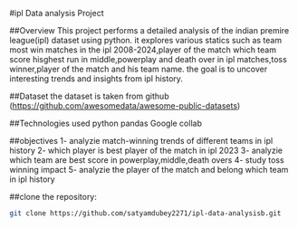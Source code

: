 #ipl Data analysis Project

##Overview
This project performs a detailed analysis of the indian premire league(ipl) 
dataset using python. it explores various statics such as team most win matches in the ipl 2008-2024,player of the match
which team score hisghest run in middle,powerplay and death over in ipl matches,toss winner,player of the match and his team name. the goal is to uncover interesting trends and insights from ipl history.

##Dataset
the dataset is taken from github (https://github.com/awesomedata/awesome-public-datasets) 

##Technologies used
python
pandas
Google collab

##objectives
1- analyzie match-winning trends of different teams in ipl history
2- which player is best player of the match in ipl 2023
3-  analyzie which team are best score in powerplay,middle,death overs
4- study toss winning impact
5- analyzie the player of the match and belong which team in ipl history

##clone the repository:
```bash
git clone https://github.com/satyamdubey2271/ipl-data-analysisb.git
